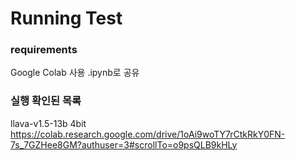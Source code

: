 # Running Test 

### requirements 
Google Colab 사용
.ipynb로 공유



### 실행 확인된 목록
llava-v1.5-13b 4bit
https://colab.research.google.com/drive/1oAi9woTY7rCtkRkY0FN-7s_7GZHee8GM?authuser=3#scrollTo=o9psQLB9kHLy



